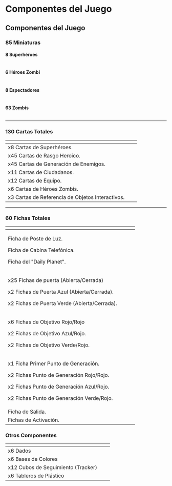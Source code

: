 # Componentes del Juego

## Componentes del Juego

### 85 Miniaturas

#### 8 Superhéroes

<figure><img src="../.gitbook/assets/Captura de pantalla 2024-10-02 103112.png" alt=""><figcaption></figcaption></figure>

#### 6 Héroes Zombi

<figure><img src="../.gitbook/assets/Captura de pantalla 2024-10-07 091306.png" alt=""><figcaption></figcaption></figure>

#### 8 Espectadores

<figure><img src="../.gitbook/assets/Captura de pantalla 2024-10-07 092546.png" alt=""><figcaption></figcaption></figure>

#### 63 Zombis

<figure><img src="../.gitbook/assets/Captura de pantalla 2024-10-07 092555.png" alt=""><figcaption></figcaption></figure>

***

### 130 Cartas Totales

<table data-card-size="large" data-view="cards"><thead><tr><th></th><th></th><th></th></tr></thead><tbody><tr><td>x8 Cartas de Superhéroes.</td><td></td><td><img src="../.gitbook/assets/Captura de pantalla 2024-10-07 111804.png" alt="" data-size="original"></td></tr><tr><td>x45 Cartas de Rasgo Heroico.</td><td></td><td><img src="../.gitbook/assets/image (11).png" alt="" data-size="original"></td></tr><tr><td>x45 Cartas de Generación de Enemigos.</td><td></td><td><img src="../.gitbook/assets/image (12).png" alt="" data-size="original"></td></tr><tr><td>x11 Cartas de Ciudadanos.</td><td></td><td><img src="../.gitbook/assets/image (13).png" alt="" data-size="original"></td></tr><tr><td>x12 Cartas de Equipo.</td><td></td><td><img src="../.gitbook/assets/image (15).png" alt="" data-size="original"></td></tr><tr><td>x6 Cartas de Héroes Zombis.</td><td></td><td><img src="../.gitbook/assets/image (14).png" alt="" data-size="original"></td></tr><tr><td>x3 Cartas de Referencia de Objetos Interactivos.</td><td></td><td><img src="../.gitbook/assets/image (16).png" alt="" data-size="original"></td></tr></tbody></table>



***



### 60 Fichas Totales

<table data-card-size="large" data-view="cards"><thead><tr><th></th><th></th><th></th><th data-hidden data-card-cover data-type="files"></th></tr></thead><tbody><tr><td><p>Ficha de Poste de Luz. </p><p>Ficha de Cabina Telefónica. </p><p>Ficha del "Daily Planet".</p></td><td></td><td><img src="../.gitbook/assets/Captura de pantalla 2024-10-07 095136 (10).png" alt="" data-size="original"></td><td></td></tr><tr><td><p>x25 Fichas de puerta (Abierta/Cerrada)</p><p>x2 Fichas de Puerta Azul (Abierta/Cerrada).</p><p>x2 Fichas de Puerta Verde (Abierta/Cerrada).</p></td><td></td><td><img src="../.gitbook/assets/Captura de pantalla 2024-10-07 103226.png" alt="" data-size="original"></td><td></td></tr><tr><td><p>x6 Fichas de Objetivo Rojo/Rojo</p><p>x2 Fichas de Objetivo Azul/Rojo.</p><p>x2 Fichas de Objetivo Verde/Rojo.</p></td><td></td><td><img src="../.gitbook/assets/image (4).png" alt="" data-size="original"></td><td></td></tr><tr><td><p>x1 Ficha Primer Punto de Generación.</p><p>x2 Fichas Punto de Generación Rojo/Rojo.</p><p>x2 Fichas Punto de Generación Azul/Rojo.</p><p>x2 Fichas Punto de Generación Verde/Rojo.</p></td><td></td><td><img src="../.gitbook/assets/image (8).png" alt="" data-size="original"></td><td></td></tr><tr><td>Ficha de Salida.</td><td></td><td><img src="../.gitbook/assets/image (9).png" alt="" data-size="original"></td><td></td></tr><tr><td>Fichas de Activación.</td><td></td><td><img src="../.gitbook/assets/image (10).png" alt="" data-size="original"></td><td></td></tr></tbody></table>

### Otros Componentes

<table data-card-size="large" data-view="cards"><thead><tr><th></th><th></th><th></th></tr></thead><tbody><tr><td>x6 Dados</td><td></td><td><img src="../.gitbook/assets/image (17).png" alt="" data-size="original"></td></tr><tr><td>x6 Bases de Colores</td><td></td><td><img src="../.gitbook/assets/image (18).png" alt="" data-size="original"></td></tr><tr><td>x12 Cubos de Seguimiento (Tracker)</td><td></td><td><img src="../.gitbook/assets/image (19).png" alt="" data-size="original"></td></tr><tr><td>x6 Tableros de Plástico</td><td></td><td><img src="../.gitbook/assets/Captura de pantalla 2024-10-07 112738.png" alt="" data-size="original"></td></tr></tbody></table>
